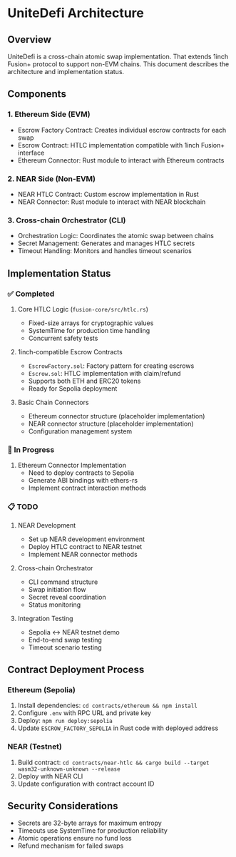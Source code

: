 # UniteDefi Architecture

## Overview

UniteDefi is a cross-chain atomic swap implementation.
That extends 1inch Fusion+ protocol to support non-EVM chains.
This document describes the architecture and implementation status.

## Components

### 1. Ethereum Side (EVM)
- Escrow Factory Contract: Creates individual escrow contracts for each swap
- Escrow Contract: HTLC implementation compatible with 1inch Fusion+ interface
- Ethereum Connector: Rust module to interact with Ethereum contracts

### 2. NEAR Side (Non-EVM)
- NEAR HTLC Contract: Custom escrow implementation in Rust
- NEAR Connector: Rust module to interact with NEAR blockchain

### 3. Cross-chain Orchestrator (CLI)
- Orchestration Logic: Coordinates the atomic swap between chains
- Secret Management: Generates and manages HTLC secrets
- Timeout Handling: Monitors and handles timeout scenarios

## Implementation Status

### ✅ Completed
1. Core HTLC Logic (`fusion-core/src/htlc.rs`)
   - Fixed-size arrays for cryptographic values
   - SystemTime for production time handling
   - Concurrent safety tests

2. 1inch-compatible Escrow Contracts
   - `EscrowFactory.sol`: Factory pattern for creating escrows
   - `Escrow.sol`: HTLC implementation with claim/refund
   - Supports both ETH and ERC20 tokens
   - Ready for Sepolia deployment

3. Basic Chain Connectors
   - Ethereum connector structure (placeholder implementation)
   - NEAR connector structure (placeholder implementation)
   - Configuration management system

### 🚧 In Progress
1. Ethereum Connector Implementation
   - Need to deploy contracts to Sepolia
   - Generate ABI bindings with ethers-rs
   - Implement contract interaction methods

### 📋 TODO
1. NEAR Development
   - Set up NEAR development environment
   - Deploy HTLC contract to NEAR testnet
   - Implement NEAR connector methods

2. Cross-chain Orchestrator
   - CLI command structure
   - Swap initiation flow
   - Secret reveal coordination
   - Status monitoring

3. Integration Testing
   - Sepolia ↔ NEAR testnet demo
   - End-to-end swap testing
   - Timeout scenario testing

## Contract Deployment Process

### Ethereum (Sepolia)
1. Install dependencies: `cd contracts/ethereum && npm install`
2. Configure `.env` with RPC URL and private key
3. Deploy: `npm run deploy:sepolia`
4. Update `ESCROW_FACTORY_SEPOLIA` in Rust code with deployed address

### NEAR (Testnet)
1. Build contract: `cd contracts/near-htlc && cargo build --target wasm32-unknown-unknown --release`
2. Deploy with NEAR CLI
3. Update configuration with contract account ID

## Security Considerations
- Secrets are 32-byte arrays for maximum entropy
- Timeouts use SystemTime for production reliability
- Atomic operations ensure no fund loss
- Refund mechanism for failed swaps
